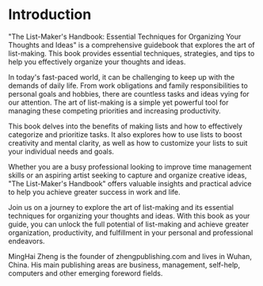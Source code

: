 # Introduction

"The List-Maker's Handbook: Essential Techniques for Organizing Your Thoughts and Ideas" is a comprehensive guidebook that explores the art of list-making. This book provides essential techniques, strategies, and tips to help you effectively organize your thoughts and ideas.

In today's fast-paced world, it can be challenging to keep up with the demands of daily life. From work obligations and family responsibilities to personal goals and hobbies, there are countless tasks and ideas vying for our attention. The art of list-making is a simple yet powerful tool for managing these competing priorities and increasing productivity.

This book delves into the benefits of making lists and how to effectively categorize and prioritize tasks. It also explores how to use lists to boost creativity and mental clarity, as well as how to customize your lists to suit your individual needs and goals.

Whether you are a busy professional looking to improve time management skills or an aspiring artist seeking to capture and organize creative ideas, "The List-Maker's Handbook" offers valuable insights and practical advice to help you achieve greater success in work and life.

Join us on a journey to explore the art of list-making and its essential techniques for organizing your thoughts and ideas. With this book as your guide, you can unlock the full potential of list-making and achieve greater organization, productivity, and fulfillment in your personal and professional endeavors.


MingHai Zheng is the founder of zhengpublishing.com and lives in Wuhan, China. His main publishing areas are business, management, self-help, computers and other emerging foreword fields.
